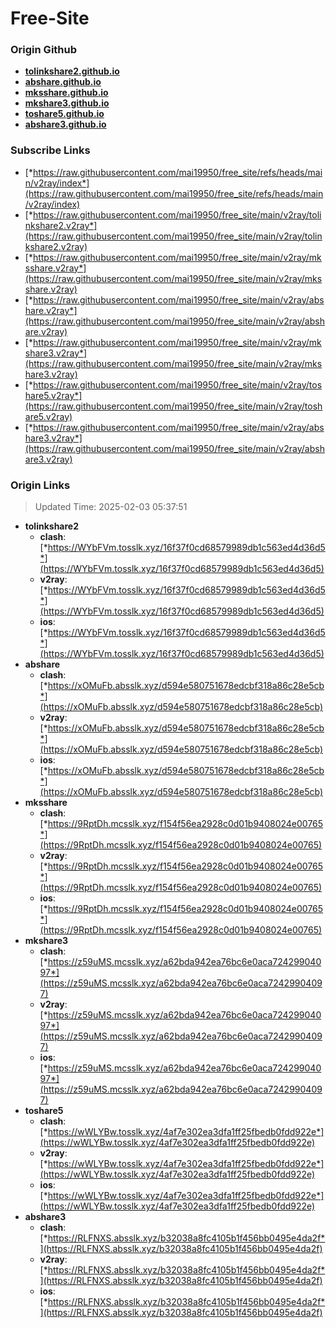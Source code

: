 # Free-Site

### Origin Github

- [**tolinkshare2.github.io**](https://github.com/tolinkshare2/tolinkshare2.github.io)
- [**abshare.github.io**](https://github.com/abshare/abshare.github.io)
- [**mksshare.github.io**](https://github.com/mksshare/mksshare.github.io)
- [**mkshare3.github.io**](https://github.com/mkshare3/mkshare3.github.io)
- [**toshare5.github.io**](https://github.com/toshare5/toshare5.github.io)
- [**abshare3.github.io**](https://github.com/abshare3/abshare3.github.io)

### Subscribe Links

- [*https://raw.githubusercontent.com/mai19950/free_site/refs/heads/main/v2ray/index*](https://raw.githubusercontent.com/mai19950/free_site/refs/heads/main/v2ray/index)
- [*https://raw.githubusercontent.com/mai19950/free_site/main/v2ray/tolinkshare2.v2ray*](https://raw.githubusercontent.com/mai19950/free_site/main/v2ray/tolinkshare2.v2ray)
- [*https://raw.githubusercontent.com/mai19950/free_site/main/v2ray/mksshare.v2ray*](https://raw.githubusercontent.com/mai19950/free_site/main/v2ray/mksshare.v2ray)
- [*https://raw.githubusercontent.com/mai19950/free_site/main/v2ray/abshare.v2ray*](https://raw.githubusercontent.com/mai19950/free_site/main/v2ray/abshare.v2ray)
- [*https://raw.githubusercontent.com/mai19950/free_site/main/v2ray/mkshare3.v2ray*](https://raw.githubusercontent.com/mai19950/free_site/main/v2ray/mkshare3.v2ray)
- [*https://raw.githubusercontent.com/mai19950/free_site/main/v2ray/toshare5.v2ray*](https://raw.githubusercontent.com/mai19950/free_site/main/v2ray/toshare5.v2ray)
- [*https://raw.githubusercontent.com/mai19950/free_site/main/v2ray/abshare3.v2ray*](https://raw.githubusercontent.com/mai19950/free_site/main/v2ray/abshare3.v2ray)

### Origin Links

> Updated Time: 2025-02-03 05:37:51

- **tolinkshare2**
  - **clash**: [*https://WYbFVm.tosslk.xyz/16f37f0cd68579989db1c563ed4d36d5*](https://WYbFVm.tosslk.xyz/16f37f0cd68579989db1c563ed4d36d5)
  - **v2ray**: [*https://WYbFVm.tosslk.xyz/16f37f0cd68579989db1c563ed4d36d5*](https://WYbFVm.tosslk.xyz/16f37f0cd68579989db1c563ed4d36d5)
  - **ios**: [*https://WYbFVm.tosslk.xyz/16f37f0cd68579989db1c563ed4d36d5*](https://WYbFVm.tosslk.xyz/16f37f0cd68579989db1c563ed4d36d5)
- **abshare**
  - **clash**: [*https://xOMuFb.absslk.xyz/d594e580751678edcbf318a86c28e5cb*](https://xOMuFb.absslk.xyz/d594e580751678edcbf318a86c28e5cb)
  - **v2ray**: [*https://xOMuFb.absslk.xyz/d594e580751678edcbf318a86c28e5cb*](https://xOMuFb.absslk.xyz/d594e580751678edcbf318a86c28e5cb)
  - **ios**: [*https://xOMuFb.absslk.xyz/d594e580751678edcbf318a86c28e5cb*](https://xOMuFb.absslk.xyz/d594e580751678edcbf318a86c28e5cb)
- **mksshare**
  - **clash**: [*https://9RptDh.mcsslk.xyz/f154f56ea2928c0d01b9408024e00765*](https://9RptDh.mcsslk.xyz/f154f56ea2928c0d01b9408024e00765)
  - **v2ray**: [*https://9RptDh.mcsslk.xyz/f154f56ea2928c0d01b9408024e00765*](https://9RptDh.mcsslk.xyz/f154f56ea2928c0d01b9408024e00765)
  - **ios**: [*https://9RptDh.mcsslk.xyz/f154f56ea2928c0d01b9408024e00765*](https://9RptDh.mcsslk.xyz/f154f56ea2928c0d01b9408024e00765)
- **mkshare3**
  - **clash**: [*https://z59uMS.mcsslk.xyz/a62bda942ea76bc6e0aca72429904097*](https://z59uMS.mcsslk.xyz/a62bda942ea76bc6e0aca72429904097)
  - **v2ray**: [*https://z59uMS.mcsslk.xyz/a62bda942ea76bc6e0aca72429904097*](https://z59uMS.mcsslk.xyz/a62bda942ea76bc6e0aca72429904097)
  - **ios**: [*https://z59uMS.mcsslk.xyz/a62bda942ea76bc6e0aca72429904097*](https://z59uMS.mcsslk.xyz/a62bda942ea76bc6e0aca72429904097)
- **toshare5**
  - **clash**: [*https://wWLYBw.tosslk.xyz/4af7e302ea3dfa1ff25fbedb0fdd922e*](https://wWLYBw.tosslk.xyz/4af7e302ea3dfa1ff25fbedb0fdd922e)
  - **v2ray**: [*https://wWLYBw.tosslk.xyz/4af7e302ea3dfa1ff25fbedb0fdd922e*](https://wWLYBw.tosslk.xyz/4af7e302ea3dfa1ff25fbedb0fdd922e)
  - **ios**: [*https://wWLYBw.tosslk.xyz/4af7e302ea3dfa1ff25fbedb0fdd922e*](https://wWLYBw.tosslk.xyz/4af7e302ea3dfa1ff25fbedb0fdd922e)
- **abshare3**
  - **clash**: [*https://RLFNXS.absslk.xyz/b32038a8fc4105b1f456bb0495e4da2f*](https://RLFNXS.absslk.xyz/b32038a8fc4105b1f456bb0495e4da2f)
  - **v2ray**: [*https://RLFNXS.absslk.xyz/b32038a8fc4105b1f456bb0495e4da2f*](https://RLFNXS.absslk.xyz/b32038a8fc4105b1f456bb0495e4da2f)
  - **ios**: [*https://RLFNXS.absslk.xyz/b32038a8fc4105b1f456bb0495e4da2f*](https://RLFNXS.absslk.xyz/b32038a8fc4105b1f456bb0495e4da2f)
